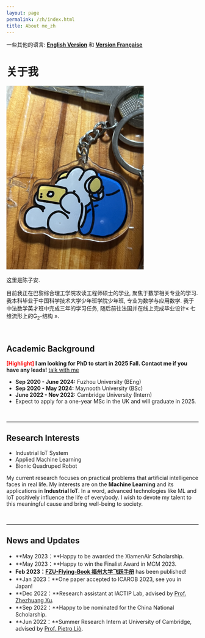 ```yaml
---
layout: page
permalink: /zh/index.html
title: About me_zh
---
```


一些其他的语言: **[English Version](https://zian-chen.github.io)** 和 **[Version Française](https://zian-chen.github.io/fr/)**

# 关于我

<img src="/images/again.JPG" class="floatpic" width="360" height="480">

这里是陈子安.

目前我正在巴黎综合理工学院攻读工程师硕士的学业, 聚焦于数学相关专业的学习. 我本科毕业于中国科学技术大学少年班学院少年班, 专业为数学与应用数学. 我于中法数学英才班中完成三年的学习任务, 随后前往法国并在线上完成毕业设计« 七维流形上的G<sub>2</sub>-结构 ».

<br>

## Academic Background

**<font color='red'>[Highlight]</font> I am looking for PhD to start in 2025 Fall. Contact me if you have any leads!** [talk with me](https://calendly.com/lancecai/meet-with-lance)

- **Sep 2020 - June 2024:** Fuzhou University (BEng)
- **Sep 2020 - May 2024:** Maynooth University (BSc)
- **June 2022 - Nov 2022:** Cambridge University (Intern)
- Expect to apply for a one-year MSc in the UK and will graduate in 2025.

<br>

---

## Research Interests

- Industrial IoT System
- Applied Machine Learning
- Bionic Quadruped Robot

My current research focuses on practical problems that artificial intelligence faces in real life. My interests are on the **Machine Learning** and its applications in **Industrial IoT**. In a word, advanced technologies like ML and IoT positively influence the life of everybody.  I wish to devote my talent to this meaningful cause and bring well-being to society.

<br>

---

## News and Updates

- **May 2023：**Happy to be awarded the XiamenAir Scholarship.
- **May 2023：**Happy to win the Finalist Award in MCM 2023.
- **Feb 2023：**[**FZU-Flying-Book 福州大学飞跃手册**](https://fzu-fly.online/) has been published!
- **Jan 2023：**One paper accepted to ICAROB 2023, see you in Japan!
- **Dec 2022：**Research assistant at IACTIP Lab, advised by [Prof. Zhezhuang Xu](https://dqxy.fzu.edu.cn/en/info/1009/1072.htm).
- **Sep 2022：**Happy to be nominated for the China National Scholarship.
- **Jun 2022：**Summer Research Intern at University of Cambridge, advised by [Prof. Pietro Liò](https://www.cl.cam.ac.uk/~pl219/ ).

<br>

